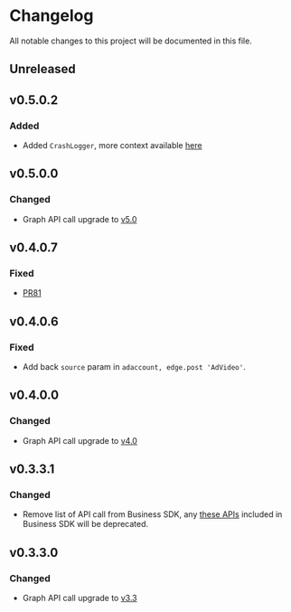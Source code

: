 # Changelog

All notable changes to this project will be documented in this file.


## Unreleased

## v0.5.0.2

### Added
  - Added `CrashLogger`, more context available [here](https://developers.facebook.com/docs/business-sdk/guides/crash-reports)

## v0.5.0.0
### Changed
- Graph API call upgrade to [v5.0](https://developers.facebook.com/docs/graph-api/changelog/version5.0)

## v0.4.0.7
### Fixed
 - [PR81](https://github.com/facebook/facebook-ruby-business-sdk/pull/81)

## v0.4.0.6
### Fixed
 - Add back `source` param in `adaccount, edge.post 'AdVideo'`.

## v0.4.0.0
### Changed
- Graph API call upgrade to [v4.0](https://developers.facebook.com/docs/graph-api/changelog/version4.0)

## v0.3.3.1
### Changed
- Remove list of API call from Business SDK, any [these APIs](https://developers.facebook.com/docs/graph-api/changelog/4-30-2019-endpoint-deprecations) included in Business SDK will be deprecated.   

## v0.3.3.0
### Changed
- Graph API call upgrade to [v3.3](https://developers.facebook.com/docs/graph-api/changelog/version3.3)

